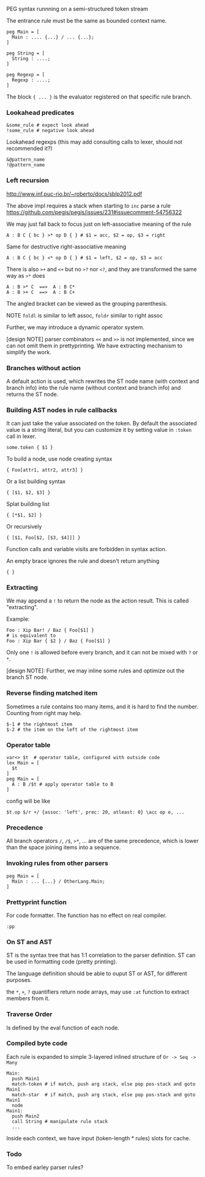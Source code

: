PEG syntax runnning on a semi-structured token stream

The entrance rule must be the same as bounded context name.

    peg Main = [
      Main : .... {...} / ... {...};
    ]

    peg String = [
      String : ....;
    ]

    peg Regexp = [
      Regexp : ....;
    ]

The block `{ ... }` is the evaluator registered on that specific rule branch.

### Lookahead predicates

    &some_rule # expect look ahead
    !some_rule # negative look ahead

Lookahead regexps (this may add consulting calls to lexer, should not recommended it?)

    &@pattern_name
    !@pattern_name

### Left recursion

http://www.inf.puc-rio.br/~roberto/docs/sblp2012.pdf

The above impl requires a stack when starting to `inc` parse a rule
https://github.com/pegjs/pegjs/issues/231#issuecomment-54756322

We may just fall back to focus just on left-associative meaning of the rule

    A : B C { bc } >* op D { } # $1 = acc, $2 = op, $3 = right

Same for destructive right-associative meaning

    A : B C { bc } <* op D { } # $1 = left, $2 = op, $3 = acc

There is also `>+` and `<+` but no `>?` nor `<?`, and they are transformed the same way as `>*` does

    A : B >* C  ==>  A : B C*
    A : B >+ C  ==>  A : B C+

The angled bracket can be viewed as the grouping parenthesis.

NOTE `foldl` is similar to left assoc, `foldr` similar to right assoc

Further, we may introduce a dynamic operator system.

[design NOTE] parser combinators `<<` and `>>` is not implemented, since we can not omit them in prettyprinting. We have extracting mechanism to simplify the work.

### Branches without action

A default action is used, which rewrites the ST node name (with context and branch info) into the rule name (without context and branch info) and returns the ST node.

### Building AST nodes in rule callbacks

It can just take the value associated on the token. By default the associated value is a string literal, but you can customize it by setting value in `:token` call in lexer.

    some.token { $1 }

To build a node, use node creating syntax

    { Foo[attr1, attr2, attr3] }

Or a list building syntax

    { [$1, $2, $3] }

Splat building list

    { [*$1, $2] }

Or recursively

    { [$1, Foo[$2, [$3, $4]]] }

Function calls and variable visits are forbidden in syntax action.

An empty brace ignores the rule and doesn't return anything

    { }

### Extracting

We may append a `!` to return the node as the action result. This is called "extracting".

Example:

    Foo : Xip Bar! / Baz { Foo[$1] }
    # is equivalent to
    Foo : Xip Bar { $2 } / Baz { Foo[$1] }

Only one `!` is allowed before every branch, and it can not be mixed with `?` or `*`.

[design NOTE]: Further, we may inline some rules and optimize out the branch ST node.

### Reverse finding matched item

Sometimes a rule contains too many items, and it is hard to find the number. Counting from right may help.

    $-1 # the rightmost item
    $-2 # the item on the left of the rightmost item

### Operator table

    var<> $t  # operator table, configured with outside code
    lex Main = [
      $t
    ]
    peg Main = [
      A : B /$t # apply operator table to B
    ]

config will be like

    $t.op $/r +/ {assoc: 'left', prec: 20, atleast: 0} \acc op e, ...

### Precedence

All branch operators `/`, `/$`, `>*`, ... are of the same precedence, which is lower than the space joining items into a sequence.

### Invoking rules from other parsers

    peg Main = [
      Main : ... {...} / OtherLang.Main;
    ]

### Prettyprint function

For code formatter. The function has no effect on real compiler.

    :pp

### On ST and AST

ST is the syntax tree that has 1:1 correlation to the parser definition. ST can be used in formatting code (pretty printing).

The language definition should be able to ouput ST or AST, for different purposes.

the `*`, `+`, `?` quantifiers return node arrays, may use `:at` function to extract members from it.

### Traverse Order

Is defined by the eval function of each node.

### Compiled byte code

Each rule is expanded to simple 3-layered inlined structure of `Or -> Seq -> Many`

    Main:
      push Main1
      match-token # if match, push arg stack, else pop pos-stack and goto Main1
      match-star  # if match, push arg stack, else pop pos-stack and goto Main1
      node
    Main1:
      push Main2
      call String # manipulate rule stack
      ...

Inside each context, we have input (token-length * rules) slots for cache.

### Todo

To embed earley parser rules?
